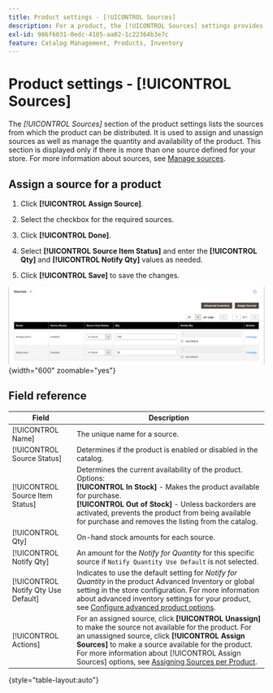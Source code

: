 ```yaml
---
title: Product settings - [!UICONTROL Sources]
description: For a product, the [!UICONTROL Sources] settings provides access to the [!DNL Inventory Management] sources from which the product can be distributed.
exl-id: 986f6031-0edc-4105-aa02-1c22364b3e7c
feature: Catalog Management, Products, Inventory
---
```

# Product settings - [!UICONTROL Sources]

The _[!UICONTROL Sources]_ section of the product settings lists the sources from which the product can be distributed. It is used to assign and unassign sources as well as manage the quantity and availability of the product. This section is displayed only if there is more than one source defined for your store. For more information about sources, see [Manage sources](../inventory-management/sources-manage.md).

## Assign a source for a product

1. Click **[!UICONTROL Assign Source]**.

1. Select the checkbox for the required sources.

1. Click **[!UICONTROL Done]**.

1. Select **[!UICONTROL Source Item Status]** and enter the **[!UICONTROL Qty]** and **[!UICONTROL Notify Qty]** values as needed.

1. Click **[!UICONTROL Save]** to save the changes.

![Sources View](./assets/catalog-sources-list.png){width="600" zoomable="yes"}

## Field reference

|Field|Description|
|--- |--- |
|[!UICONTROL Name]|The unique name for a source.|
|[!UICONTROL Source Status]|Determines if the product is enabled or disabled in the catalog.|
|[!UICONTROL Source Item Status]|Determines the current availability of the product. Options:<br />**[!UICONTROL In Stock]** - Makes the product available for purchase.<br />**[!UICONTROL Out of Stock]** - Unless backorders are activated, prevents the product from being available for purchase and removes the listing from the catalog.|
|[!UICONTROL Qty]|On-hand stock amounts for each source.|
|[!UICONTROL Notify Qty]|An amount for the _Notify for Quantity_ for this specific source if `Notify Quantity Use Default` is not selected.|
|[!UICONTROL Notify Qty Use Default]|Indicates to use the default setting for _Notify for Quantity_ in the product Advanced Inventory or global setting in the store configuration. For more information about advanced inventory settings for your product, see [Configure advanced product options](../inventory-management/product-options.md).|
|[!UICONTROL Actions]|For an assigned source, click **[!UICONTROL Unassign]** to make the source not available for the product. For an unassigned source, click **[!UICONTROL Assign Sources]** to make a source available for the product. For more information about [!UICONTROL Assign Sources] options, see [Assigning Sources per Product](../inventory-management/sources-assign-per-product.md).|

{style="table-layout:auto"}

